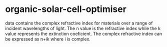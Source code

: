 # organic-solar-cell-optimiser

data contains the complex refractive index for materials over a range of incident wavelengths of light. The n value is the refractive index while the k value represents the extinction coeficient. The complex refractive index can be expressed as n+ik where i is complex.
